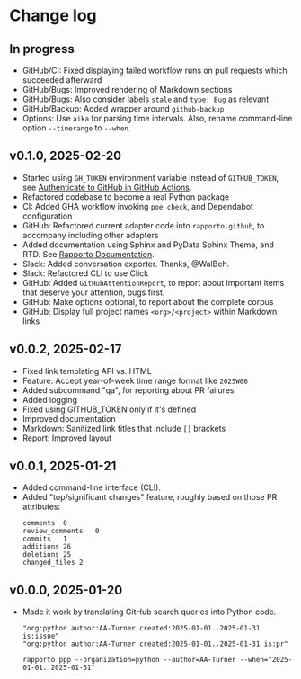 # Change log

## In progress
- GitHub/CI: Fixed displaying failed workflow runs on pull requests
  which succeeded afterward
- GitHub/Bugs: Improved rendering of Markdown sections
- GitHub/Bugs: Also consider labels `stale` and `type: Bug` as relevant
- GitHub/Backup: Added wrapper around `github-backup`
- Options: Use `aika` for parsing time intervals.
  Also, rename command-line option `--timerange` to `--when`.

## v0.1.0, 2025-02-20
- Started using `GH_TOKEN` environment variable instead of `GITHUB_TOKEN`,
  see [Authenticate to GitHub in GitHub Actions].
- Refactored codebase to become a real Python package
- CI: Added GHA workflow invoking `poe check`, and Dependabot configuration
- GitHub: Refactored current adapter code into `rapporto.github`, to accompany
  including other adapters
- Added documentation using Sphinx and PyData Sphinx Theme, and RTD.
  See [Rapporto Documentation].
- Slack: Added conversation exporter. Thanks, @WalBeh.
- Slack: Refactored CLI to use Click
- GitHub: Added `GitHubAttentionReport`, to report about important items
  that deserve your attention, bugs first.
- GitHub: Make options optional, to report about the complete corpus
- GitHub: Display full project names `<org>/<project>` within Markdown links

[Authenticate to GitHub in GitHub Actions]: https://josh-ops.com/posts/gh-auth-login-in-actions/
[Rapporto Documentation]: https://rapporto.readthedocs.io/

## v0.0.2, 2025-02-17
- Fixed link templating API vs. HTML
- Feature: Accept year-of-week time range format like `2025W06`
- Added subcommand "qa", for reporting about PR failures
- Added logging
- Fixed using GITHUB_TOKEN only if it's defined
- Improved documentation
- Markdown: Sanitized link titles that include `[]` brackets
- Report: Improved layout

## v0.0.1, 2025-01-21
- Added command-line interface (CLI).
- Added "top/significant changes" feature, roughly based on those PR attributes:
  ```
  comments	0
  review_comments	0
  commits	1
  additions	26
  deletions	25
  changed_files	2
  ```

## v0.0.0, 2025-01-20
- Made it work by translating GitHub search queries into Python code.
  ```text
  "org:python author:AA-Turner created:2025-01-01..2025-01-31 is:issue"
  "org:python author:AA-Turner created:2025-01-01..2025-01-31 is:pr"
  ```
  ```shell
  rapporto ppp --organization=python --author=AA-Turner --when="2025-01-01..2025-01-31"
  ```

